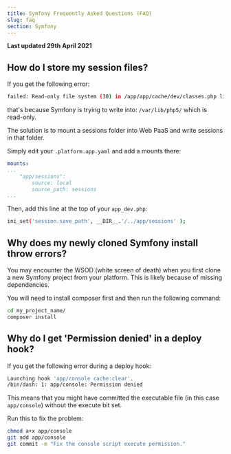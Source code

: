 ```yaml
---
title: Symfony Frequently Asked Questions (FAQ)
slug: faq
section: Symfony
---
```


**Last updated 29th April 2021**


## How do I store my session files?

If you get the following error:

```bash
failed: Read-only file system (30) in /app/app/cache/dev/classes.php line 420
```

that's because Symfony is trying to write into: `/var/lib/php5/` which
is read-only.

The solution is to mount a sessions folder into Web PaaS and write
sessions in that folder.

Simply edit your `.platform.app.yaml` and add a mounts there:

```yaml
mounts:
...
    "app/sessions":
        source: local
        source_path: sessions
...
```

Then, add this line at the top of your `app_dev.php`:

```bash
ini_set('session.save_path', __DIR__.'/../app/sessions' );
```

## Why does my newly cloned Symfony install throw errors?

You may encounter the WSOD (white screen of death) when you first clone
a new Symfony project from your platform. This is likely because of
missing dependencies.

You will need to install composer first and then run the following
command:

```bash
cd my_project_name/
composer install
```

## Why do I get 'Permission denied' in a deploy hook?

If you get the following error during a deploy hook:
```bash
Launching hook 'app/console cache:clear'.
/bin/dash: 1: app/console: Permission denied
```

This means that you might have committed the executable file (in this case ``app/console``) without the execute bit set.

Run this to fix the problem:
```bash
chmod a+x app/console
git add app/console
git commit -m "Fix the console script execute permission."
```
